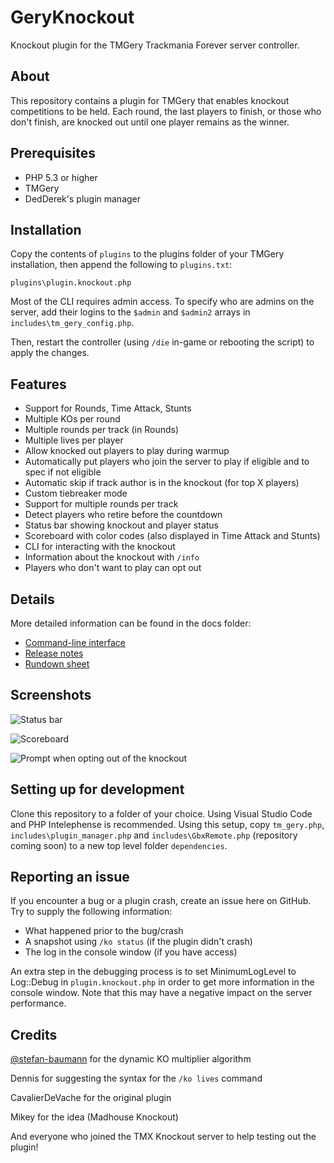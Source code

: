 # GeryKnockout

Knockout plugin for the TMGery Trackmania Forever server controller.

## About

This repository contains a plugin for TMGery that enables knockout competitions to be held. Each round, the last players to finish, or those who don't finish, are knocked out until one player remains as the winner.

## Prerequisites

- PHP 5.3 or higher
- TMGery
- DedDerek's plugin manager

## Installation

Copy the contents of `plugins` to the plugins folder of your TMGery installation, then append the following to `plugins.txt`:

```
plugins\plugin.knockout.php
```

Most of the CLI requires admin access. To specify who are admins on the server, add their logins to the `$admin` and `$admin2` arrays in `includes\tm_gery_config.php`.

Then, restart the controller (using `/die` in-game or rebooting the script) to apply the changes.

## Features

- Support for Rounds, Time Attack, Stunts
- Multiple KOs per round
- Multiple rounds per track (in Rounds)
- Multiple lives per player
- Allow knocked out players to play during warmup
- Automatically put players who join the server to play if eligible and to spec if not eligible
- Automatic skip if track author is in the knockout (for top X players)
- Custom tiebreaker mode
- Support for multiple rounds per track
- Detect players who retire before the countdown
- Status bar showing knockout and player status
- Scoreboard with color codes (also displayed in Time Attack and Stunts)
- CLI for interacting with the knockout
- Information about the knockout with `/info`
- Players who don't want to play can opt out

## Details

More detailed information can be found in the docs folder:

- [Command-line interface](https://github.com/ManiaExchange/GeryKnockout/blob/main/docs/cli.md)
- [Release notes](https://github.com/ManiaExchange/GeryKnockout/blob/main/docs/release-notes.md)
- [Rundown sheet](https://github.com/ManiaExchange/GeryKnockout/blob/main/docs/rundown-sheet.md)

## Screenshots

![Status bar](https://cdn.discordapp.com/attachments/770396713726509146/770607874531524628/unknown.png)

![Scoreboard](https://cdn.discordapp.com/attachments/770396713726509146/770607905744355328/unknown.png)

![Prompt when opting out of the knockout](https://cdn.discordapp.com/attachments/770396713726509146/771888724052934676/unknown.png)

## Setting up for development

Clone this repository to a folder of your choice. Using Visual Studio Code and PHP Intelephense is recommended. Using this setup, copy `tm_gery.php`, `includes\plugin_manager.php` and `includes\GbxRemote.php` (repository coming soon) to a new top level folder `dependencies`.

## Reporting an issue

If you encounter a bug or a plugin crash, create an issue here on GitHub. Try to supply the following information:

- What happened prior to the bug/crash
- A snapshot using `/ko status` (if the plugin didn't crash)
- The log in the console window (if you have access)

An extra step in the debugging process is to set MinimumLogLevel to Log::Debug in `plugin.knockout.php` in order to get more information in the console window. Note that this may have a negative impact on the server performance.

## Credits

[@stefan-baumann](https://github.com/stefan-baumann) for the dynamic KO multiplier algorithm

Dennis for suggesting the syntax for the `/ko lives` command

CavalierDeVache for the original plugin

Mikey for the idea (Madhouse Knockout)

And everyone who joined the TMX Knockout server to help testing out the plugin!
